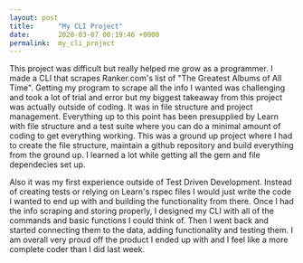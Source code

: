 ```yaml
---
layout: post
title:      "My CLI Project"
date:       2020-03-07 00:19:46 +0000
permalink:  my_cli_project
---
```



This project was difficult but really helped me grow as a programmer. I made a CLI that scrapes Ranker.com's list of "The Greatest Albums of All Time". Getting my program to scrape all the info I wanted was challenging and took a lot of trial and error but my biggest takeaway from this project was actually outside of coding. It was in file structure and project management. Everything up to this point has been presupplied by Learn with file structure and a test suite where you can do a minimal amount of coding to get everything working. This was a ground up project where I had to create the file structure, maintain a github repository and build everything from the ground up. I learned a lot while getting all the gem and file dependecies set up. 

Also it was my first experience outside of Test Driven Development. Instead of creating tests or relying on Learn's rspec files I would just write the code I wanted to end up with and building the functionality from there. Once I had the info scraping and storing properly, I designed my CLI with all of the commands and basic functions I could think of. Then I went back and started connecting them to the data, adding functionality and testing them. I am overall very proud off the product I ended up with and I feel like a more complete coder than I did last week.

